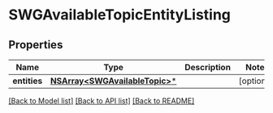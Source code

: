 # SWGAvailableTopicEntityListing

## Properties
Name | Type | Description | Notes
------------ | ------------- | ------------- | -------------
**entities** | [**NSArray&lt;SWGAvailableTopic&gt;***](SWGAvailableTopic.md) |  | [optional] 

[[Back to Model list]](../README.md#documentation-for-models) [[Back to API list]](../README.md#documentation-for-api-endpoints) [[Back to README]](../README.md)


